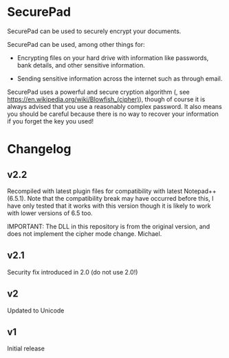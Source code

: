 SecurePad
=========

SecurePad can be used to securely encrypt your documents.

SecurePad can be used, among other things for:

- Encrypting files on your hard drive with information like passwords, bank details, and other sensitive information.

- Sending sensitive information across the internet such as through email.

SecurePad uses a powerful and secure cryption algorithm (, see https://en.wikipedia.org/wiki/Blowfish_(cipher)), though of course it is always advised that you use a reasonably complex password. It also means you should be careful because there is no way to recover your information if you forget the key you used!

Changelog
=========

v2.2
----

Recompiled with latest plugin files for compatibility with latest Notepad++ (6.5.1). Note that the compatibility break may have occurred before this, I have only tested that it works with this version though it is likely to work with lower versions of 6.5 too.

IMPORTANT: The DLL in this repository is from the original version, and does not implement the cipher mode change. Michael.

v2.1
----

Security fix introduced in 2.0 (do not use 2.0!)

v2
--

Updated to Unicode

v1
--

Initial release
